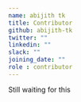 ```yaml
---
name: abijith tk
title: Contributor
github: abijith-tk
twitter: ""
linkedin: ""
slack: ""
joining_date: ""
role : contributor
---
```


Still waiting for this
